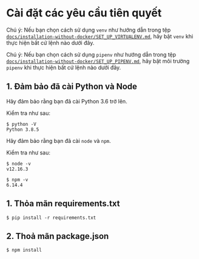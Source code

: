 # Cài đặt các yêu cầu tiên quyết

Chú ý: Nếu bạn chọn cách sử dụng `venv` như hướng dẫn trong tệp [`docs/installation-without-docker/SET_UP_VIRTUALENV.md`](/docs/installation-without-docker/SET_UP_VIRTUALENV.md), hãy bật `venv` khi thực hiện bất cứ lệnh nào dưới đây.

Chú ý: Nếu bạn chọn cách sử dụng `pipenv` như hướng dẫn trong tệp [`docs/installation-without-docker/SET_UP_PIPENV.md`](/docs/installation-without-docker/SET_UP_PIPENV.md), hãy bật môi trường `pipenv` khi thực hiện bất cứ lệnh nào dưới đây.

## 1. Đảm bảo đã cài Python và Node

Hãy đảm bảo rằng bạn đã cài Python 3.6 trở lên.

Kiểm tra như sau:

```
$ python -V
Python 3.8.5
```

Hãy đảm bảo rằng bạn đã cài `node` và `npm`.

Kiểm tra như sau:

```
$ node -v
v12.16.3

$ npm -v
6.14.4
```

## 1. Thỏa mãn requirements.txt

```
$ pip install -r requirements.txt
```

## 2. Thoả mãn package.json

```
$ npm install
```
